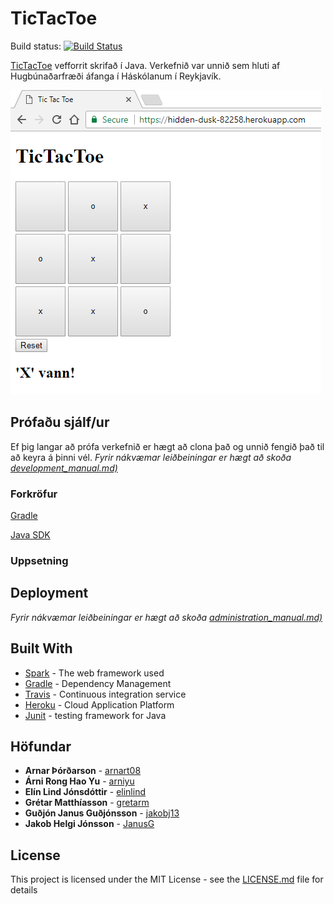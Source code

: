 # TicTacToe 
Build status: [![Build Status](https://travis-ci.org/A-lidid/TicTacToe.svg?branch=Travis)](https://travis-ci.org/A-lidid/TicTacToe)

[TicTacToe](https://en.wikipedia.org/wiki/Tic-tac-toe) vefforrit skrifað í Java. Verkefnið var unnið sem hluti af Hugbúnaðarfræði áfanga í Háskólanum í Reykjavík. 

![Picture of game](/img/tictactoe.png?raw=true "Tic tac toe game")

## Prófaðu sjálf/ur

Ef þig langar að prófa verkefnið er hægt að clona það og unnið fengið það til að keyra á þinni vél. 
_Fyrir nákvæmar leiðbeiningar er hægt að skoða [development_manual.md)](docs/Development_manual.md)_
### Forkröfur

[Gradle](https://gradle.org/) 

[Java SDK](http://www.oracle.com/technetwork/java/javase/downloads/jdk8-downloads-2133151.html)

### Uppsetning



## Deployment

_Fyrir nákvæmar leiðbeiningar er hægt að skoða [administration_manual.md)](docs/Administration_manual.md)_


## Built With

* [Spark](http://sparkjava.com/) - The web framework used
* [Gradle](https://gradle.org/) - Dependency Management
* [Travis](https://travis-ci.org/) - Continuous integration service 
* [Heroku](https://www.heroku.com/) - Cloud Application Platform 
* [Junit](http://junit.org/junit5/) - testing framework for Java



## Höfundar 

* **Arnar Þórðarson** - [arnart08](https://github.com/arnart08)
* **Árni Rong Hao Yu** - [arniyu](https://github.com/arniyu)
* **Elín Lind Jónsdóttir** - [elinlind](https://github.com/elinlind)
* **Grétar Matthíasson** - [gretarm](https://github.com/gretarm)
* **Guðjón Janus Guðjónsson** - [jakobj13](https://github.com/jakobj13)
* **Jakob Helgi Jónsson** - [JanusG](https://github.com/JanusG)



## License

This project is licensed under the MIT License - see the [LICENSE.md](LICENSE.md) file for details

